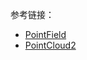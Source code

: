 













参考链接：

- [PointField](http://docs.ros.org/melodic/api/sensor_msgs/html/msg/PointField.html)
- [PointCloud2](http://docs.ros.org/melodic/api/sensor_msgs/html/msg/PointCloud2.html)

